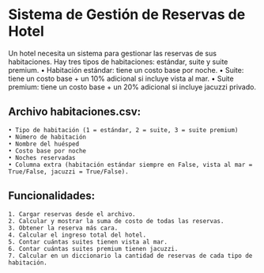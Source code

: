 # Sistema de Gestión de Reservas de Hotel

Un hotel necesita un sistema para gestionar las reservas de sus habitaciones. Hay tres tipos de habitaciones: estándar, suite y suite premium.
• Habitación estándar: tiene un costo base por noche.
• Suite: tiene un costo base + un 10% adicional si incluye vista al mar.
• Suite premium: tiene un costo base + un 20% adicional si incluye jacuzzi privado.

## Archivo habitaciones.csv:

    • Tipo de habitación (1 = estándar, 2 = suite, 3 = suite premium)
    • Número de habitación
    • Nombre del huésped
    • Costo base por noche
    • Noches reservadas
    • Columna extra (habitación estándar siempre en False, vista al mar = True/False, jacuzzi = True/False).

## Funcionalidades:

    1. Cargar reservas desde el archivo.
    2. Calcular y mostrar la suma de costo de todas las reservas.
    3. Obtener la reserva más cara.
    4. Calcular el ingreso total del hotel.
    5. Contar cuántas suites tienen vista al mar.
    6. Contar cuántas suites premium tienen jacuzzi.
    7. Calcular en un diccionario la cantidad de reservas de cada tipo de habitación.
